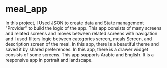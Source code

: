 # meal_app
In this project, I Used JSON to create data and State management "Provider" to build the logic of the app. This app consists of many screens and related screens and moves between related screens with navigation and I used filters logic between categories screen, meals Screen, and description screen of the meal. In this app, there is a beautiful theme and saved it by shared preferences. In this app, there is a drawer widget consists of some screens. This app supports Arabic and English. It is a responsive app in portrait and landscape.
